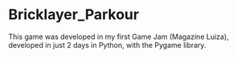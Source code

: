 # Bricklayer_Parkour
This game was developed in my first Game Jam (Magazine Luiza), developed in just 2 days in Python, with the Pygame library.
